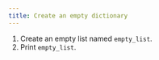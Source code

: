 ```yaml
---
title: Create an empty dictionary
---
```


1. Create an empty list named `empty_list`.
2. Print `empty_list`.
